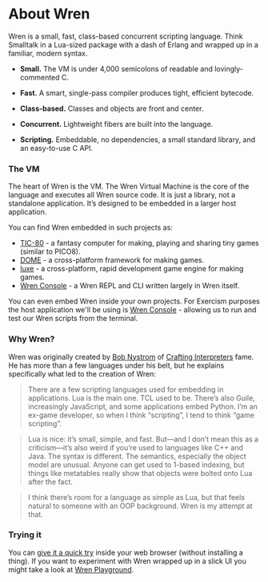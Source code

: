 # About Wren

Wren is a small, fast, class-based concurrent scripting language.   Think
Smalltalk in a Lua-sized package with a dash of Erlang and wrapped up in a
familiar, modern syntax.

- **Small.** The VM is under 4,000 semicolons of readable and lovingly-commented C.

- **Fast.** A smart, single-pass compiler produces tight, efficient bytecode.

- **Class-based.** Classes and objects are front and center.

- **Concurrent.** Lightweight fibers are built into the language.

- **Scripting.** Embeddable, no dependencies, a small standard library, and an easy-to-use C API.


### The VM

The heart of Wren is the VM.  The Wren Virtual Machine is the core of the language and executes all Wren source code. It is just a library, not a standalone application. It’s designed to be embedded in a larger host application.

You can find Wren embedded in such projects as:

* [TIC-80](https://tic80.com) - a fantasy computer for making, playing and sharing tiny games (similar to PICO8).
* [DOME](https://domeengine.com) - a cross-platform framework for making games.
* [luxe](https://luxeengine.com) - a cross-platform, rapid development game engine for making games.
* [Wren Console][wren-console] - a Wren REPL and CLI written largely in Wren itself.

You can even embed Wren inside your own projects.  For Exercism purposes the host application we'll be using is [Wren Console][wren-console] - allowing us to run and test our Wren scripts from the terminal.


### Why Wren?

Wren was originally created by [Bob Nystrom](http://journal.stuffwithstuff.com) of [Crafting Interpreters](http://craftinginterpreters.com) fame.  He has more than a few languages under his belt, but he explains specifically what led to the creation of Wren:

> There are a few scripting languages used for embedding in applications. Lua is the main one. TCL used to be. There’s also Guile, increasingly JavaScript, and some applications embed Python. I’m an ex-game developer, so when I think “scripting”, I tend to think “game scripting”.

> Lua is nice: it’s small, simple, and fast. But—and I don’t mean this as a criticism—it’s also weird if you’re used to languages like C++ and Java. The syntax is different. The semantics, especially the object model are unusual. Anyone can get used to 1-based indexing, but things like metatables really show that objects were bolted onto Lua after the fact.

> I think there’s room for a language as simple as Lua, but that feels natural to someone with an OOP background. Wren is my attempt at that.

### Trying it

You can [give it a quick try][try-it] inside your web browser (without  installing a thing). If you want to experiment with Wren wrapped up in a slick UI you might take a look at [Wren Playground][wren-playground].

[wren]: https://wren.io
[wren-console]: https://github.com/joshgoebel/wren-console
[wren-playground]: https://github.com/ninjascl/wren-playground
[try-it]: https://wren.io/try/

